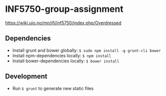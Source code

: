 # INF5750-group-assignment
https://wiki.uio.no/mn/ifi/inf5750/index.php/Overdressed

## Dependencies
* Install grunt and bower globally: ```$ sudo npm install -g grunt-cli bower```
* Install npm-dependencies locally: ```$ npm install```
* Install bower-dependencies locally: ```$ bower install```

## Development
* Run ```$ grunt``` to generate new static files
